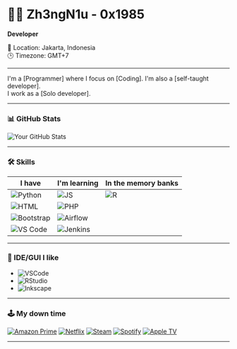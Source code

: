 # 👩‍💻 Zh3ngN1u - 0x1985

**Developer**

📍 Location: Jakarta, Indonesia  
🕒 Timezone: GMT+7  

---

I'm a [Programmer] where I focus on [Coding]. I'm also a [self-taught developer].  
I work as a [Solo developer].

---

### 📊 GitHub Stats

![Your GitHub Stats](https://github-readme-stats.vercel.app/api?username=xinxinca&show_icons=true&theme=tokyonight)

---

### 🛠️ Skills

| I have                         | I'm learning                 | In the memory banks      |
|-------------------------------|------------------------------|--------------------------|
| ![Python](https://img.shields.io/badge/Python-3776AB?style=flat&logo=python&logoColor=white) | ![JS](https://img.shields.io/badge/JavaScript-F7DF1E?style=flat&logo=javascript&logoColor=black) | ![R](https://img.shields.io/badge/R-276DC3?style=flat&logo=r&logoColor=white) |
| ![HTML](https://img.shields.io/badge/HTML5-E34F26?style=flat&logo=html5&logoColor=white) | ![PHP](https://img.shields.io/badge/PHP-777BB4?style=flat&logo=php&logoColor=white) |  |
| ![Bootstrap](https://img.shields.io/badge/Bootstrap-7952B3?style=flat&logo=bootstrap&logoColor=white) | ![Airflow](https://img.shields.io/badge/Airflow-017CEE?style=flat&logo=apacheairflow&logoColor=white) |  |
| ![VS Code](https://img.shields.io/badge/VSCode-007ACC?style=flat&logo=visual-studio-code&logoColor=white) | ![Jenkins](https://img.shields.io/badge/Jenkins-D24939?style=flat&logo=jenkins&logoColor=white) |  |

---

### 🧠 IDE/GUI I like

- ![VSCode](https://img.shields.io/badge/VS_Code-007ACC?style=flat&logo=visual-studio-code&logoColor=white)
- ![RStudio](https://img.shields.io/badge/RStudio-75AADB?style=flat&logo=rstudio&logoColor=white)
- ![Inkscape](https://img.shields.io/badge/Inkscape-000000?style=flat&logo=inkscape&logoColor=white)

---

### 🕹️ My down time

[![Amazon Prime](https://img.shields.io/badge/Amazon%20Prime-FF9900?style=for-the-badge&logo=amazon&logoColor=white)](#)
[![Netflix](https://img.shields.io/badge/Netflix-E50914?style=for-the-badge&logo=netflix&logoColor=white)](#)
[![Steam](https://img.shields.io/badge/Steam-000000?style=for-the-badge&logo=steam&logoColor=white)](#)
[![Spotify](https://img.shields.io/badge/Spotify-1DB954?style=for-the-badge&logo=spotify&logoColor=white)](#)
[![Apple TV](https://img.shields.io/badge/Apple%20TV-000000?style=for-the-badge&logo=apple&logoColor=white)](#)

---
